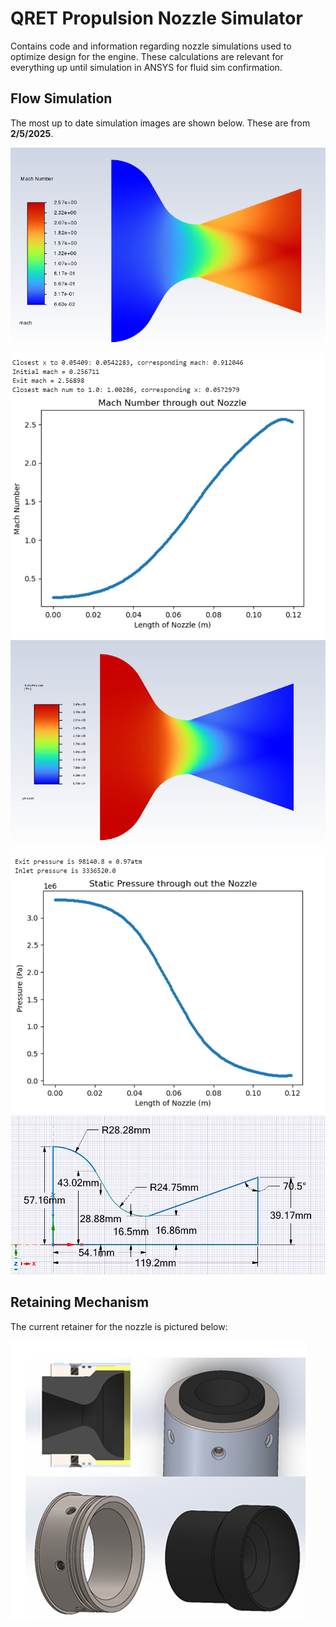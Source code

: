 # QRET Propulsion Nozzle Simulator

Contains code and information regarding nozzle simulations used to optimize design for the engine. These calculations are relevant for everything up until simulation in ANSYS for fluid sim confirmation.

## Flow Simulation

The most up to date simulation images are shown below. These are from **2/5/2025**.

![Mach Number Fluid Simulation](media\SimulationImages-2-5-2025\MachNumber-2-5-2025.png)
![Mach Number Fluid Simulation](media\SimulationImages-2-5-2025\MachNumberGraph-2-5-2025.png)
![Mach Number Fluid Simulation](media\SimulationImages-2-5-2025\StaticPressureSim-2-5-2025.png)
![Mach Number Fluid Simulation](media\SimulationImages-2-5-2025\StaticPressureGraph-2-5-2025.png)
![Mach Number Fluid Simulation](media\SimulationImages-2-5-2025\Dimensions-2-5-2025.png)

## Retaining Mechanism

The current retainer for the nozzle is pictured below:

![Nozzle retaining solution](media\NozzleRetainer.png)

